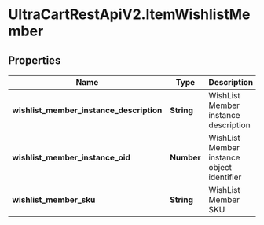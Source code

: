 # UltraCartRestApiV2.ItemWishlistMember

## Properties

Name | Type | Description | Notes
------------ | ------------- | ------------- | -------------
**wishlist_member_instance_description** | **String** | WishList Member instance description | [optional] 
**wishlist_member_instance_oid** | **Number** | WishList Member instance object identifier | [optional] 
**wishlist_member_sku** | **String** | WishList Member SKU | [optional] 


